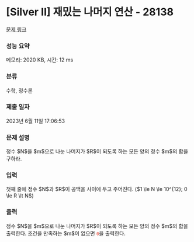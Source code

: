 # [Silver II] 재밌는 나머지 연산 - 28138 

[문제 링크](https://www.acmicpc.net/problem/28138) 

### 성능 요약

메모리: 2020 KB, 시간: 12 ms

### 분류

수학, 정수론

### 제출 일자

2023년 6월 11일 17:06:53

### 문제 설명

<p>정수 $N$을 $m$으로 나눈 나머지가 $R$이 되도록 하는 모든 양의 정수 $m$의 합을 구하라.</p>

### 입력 

 <p>첫째 줄에 정수 $N$과 $R$이 공백을 사이에 두고 주어진다. ($1 \le N \le 10^{12}; 0 \le R \lt N$)</p>

### 출력 

 <p>정수 $N$을 $m$으로 나눈 나머지가 $R$이 되도록 하는 모든 양의 정수 $m$의 합을 출력한다. 조건을 만족하는 $m$이 없으면 <span style="color:#e74c3c;"><code>0</code></span>을 출력한다.</p>

